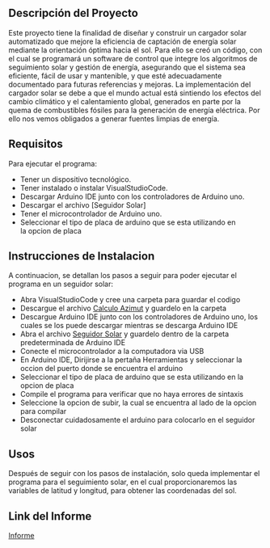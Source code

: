## Descripción del Proyecto
Este proyecto tiene la finalidad de diseñar y construir un cargador solar automatizado que mejore la eficiencia de captación de energía solar mediante la orientación óptima hacia el sol. Para ello se creó un código, con el cual se programará un software de control que integre los algoritmos de seguimiento solar y gestión de energía, asegurando que el sistema sea eficiente, fácil de usar y mantenible, y que esté adecuadamente documentado para futuras referencias y mejoras. La implementación del cargador solar se debe a que el mundo actual está sintiendo los efectos del cambio climático y el calentamiento global, generados en parte por la quema de combustibles fósiles para la generación de energía eléctrica. Por ello nos vemos obligados a generar fuentes limpias de energía.
## Requisitos
Para ejecutar el programa:
- Tener un dispositivo tecnológico. 
- Tener instalado o instalar VisualStudioCode.
- Descargar Arduino IDE junto con los controladores de Arduino uno.
- Descargar el archivo [Seguidor Solar]
- Tener el microcontrolador de Arduino uno.
- Seleccionar el tipo de placa de arduino que se esta utilizando en la opcion de placa
## Instrucciones de Instalacion
A continuacion, se detallan los pasos a seguir para poder ejecutar el programa en un seguidor solar:
- Abra VisualStudioCode y cree una carpeta para guardar el codigo
- Descargue el archivo [Calculo Azimut](https://github.com/MariaCVR/PIS/blob/main/calculo_azimut.c) y guardelo en la carpeta
- Descargue Arduino IDE junto con los controladores de Arduino uno, los cuales se los puede descargar mientras se descarga Arduino IDE
- Abra el archivo [Seguidor Solar](https://github.com/MariaCVR/PIS/commit/3fcef5f2689e61b4c51ab52df61bb7fa25235b4f) y guardelo dentro de la carpeta predeterminada de Arduino IDE
- Conecte el microcontrolador a la computadora via USB
- En Arduino IDE, Dirijirse a la pertaña Herramientas y seleccionar la occion del puerto donde se encuentra el arduino
- Seleccionar el tipo de placa de arduino que se esta utilizando en la opcion de placa
- Compile el programa para verificar que no haya errores de sintaxis
- Seleccione la opcion de subir, la cual se encuentra al lado de la opcion para compilar
- Desconectar cuidadosamente el arduino para colocarlo en el seguidor solar
## Usos
Después de seguir con los pasos de instalación, solo queda implementar el programa para el seguimiento solar, en el cual proporcionaremos las variables de latitud y longitud, para obtener las coordenadas del sol.
## Link del Informe 
 [Informe](https://github.com/MariaCVR/PIS/blob/main/Automatizaci%C3%B3n_de_Paneles_Solares%5B1%5D.pdf´)
